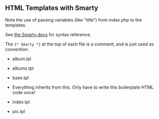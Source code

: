 ## HTML Templates with Smarty

Note the use of passing variables (like "title") from index.php to the templates.

See [the Smarty docs](http://www.smarty.net/docs/en/index.tpl) for syntax reference.

The `{* Smarty *}` at the top of each file is a comment, and is just used as convention.


* album.tpl

* albums.tpl

* base.tpl

 * Everything inherits from this. Only have to write this boilerplate HTML code once!

* index.tpl

* pic.tpl
